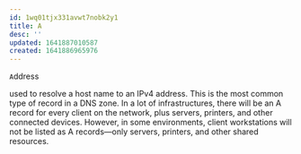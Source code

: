 ```yaml
---
id: 1wq01tjx331avwt7nobk2y1
title: A
desc: ''
updated: 1641887010587
created: 1641886965976
---
```



`A`ddress

used to resolve a host name to an IPv4 address. 
This is the most common type of record in a DNS zone. 
In a lot of infrastructures, there will be an A record for every client on the network, plus servers, printers, and other connected devices. 
However, in some environments, client workstations will not be listed as A records—only servers, printers, and other shared resources.

